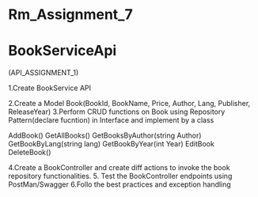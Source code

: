 #  Rm_Assignment_7
# BookServiceApi
(API_ASSIGNMENT_1)

1.Create BookService API

2.Create a Model Book(BookId, BookName, Price, Author, Lang, Publisher, ReleaseYear)
3.Perform CRUD functions on Book using Repository Pattern(declare fucntion) in Interface and implement by a class

  AddBook()
  GetAllBooks()
  GetBooksByAuthor(string Author)
  GetBookByLang(string lang)
  GetBookByYear(int Year)
  EditBook
  DeleteBook()

4.Create a BookController and create diff actions to invoke the book repository functionalities.
5. Test the BookController endpoints using PostMan/Swagger
6.Follo the best practices and exception handling

